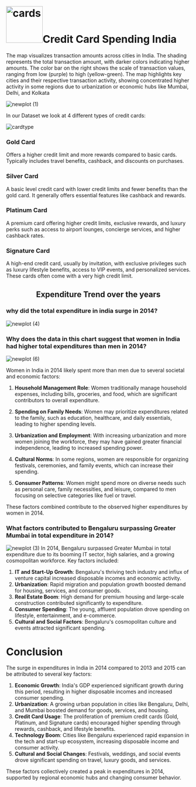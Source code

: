 # <img src="https://github.com/user-attachments/assets/5075ac52-7e3b-4e80-842d-ff075c325a77" alt="cards" width="100" height="100" />Credit Card Spending India  


The map visualizes transaction amounts across cities in India. The shading represents the total transaction amount, with darker colors indicating higher amounts. The color bar on the right shows the scale of transaction values, ranging from low (purple) to high (yellow-green).
The map highlights key cities and their respective transaction activity, showing concentrated higher activity in some regions due to urbanization or economic hubs like Mumbai, Delhi, and Kolkata

![newplot (1)](https://github.com/user-attachments/assets/289cb880-0372-451c-af78-f9d277f4c877)

In our Dataset we look at 4 different types of credit cards:

  ![cardtype](https://github.com/user-attachments/assets/669afcce-3f6c-4cca-b57d-3979e3b662c7)

  
### Gold Card
Offers a higher credit limit and more rewards compared to basic cards. Typically includes travel benefits, cashback, and discounts on purchases.

### Silver Card 
A basic level credit card with lower credit limits and fewer benefits than the gold card. It generally offers essential features like cashback and rewards.

### Platinum Card
A premium card offering higher credit limits, exclusive rewards, and luxury perks such as access to airport lounges, concierge services, and higher cashback rates.

### Signature Card
A high-end credit card, usually by invitation, with exclusive privileges such as luxury lifestyle benefits, access to VIP events, and personalized services. These cards often come with a very high credit limit.

## <p align="center"> Expenditure Trend over the years </p> 

### why did the total expenditure in india surge in 2014?
![newplot (4)](https://github.com/user-attachments/assets/f3ef7fa8-f283-4065-83e1-cad217957de4)

### Why does the data in this chart suggest that women in India had higher total expenditures than men in 2014?

![newplot (6)](https://github.com/user-attachments/assets/f795a2b1-3c0a-494b-9f35-b7267c032512)

Women in India in 2014 likely spent more than men due to several societal and economic factors:  

1. **Household Management Role**: Women traditionally manage household expenses, including bills, groceries, and food, which are significant contributors to overall expenditure.  

2. **Spending on Family Needs**: Women may prioritize expenditures related to the family, such as education, healthcare, and daily essentials, leading to higher spending levels.  

3. **Urbanization and Employment**: With increasing urbanization and more women joining the workforce, they may have gained greater financial independence, leading to increased spending power.  

4. **Cultural Norms**: In some regions, women are responsible for organizing festivals, ceremonies, and family events, which can increase their spending.  

5. **Consumer Patterns**: Women might spend more on diverse needs such as personal care, family necessities, and leisure, compared to men focusing on selective categories like fuel or travel.  

These factors combined contribute to the observed higher expenditures by women in 2014.

### What factors contributed to Bengaluru surpassing Greater Mumbai in total expenditure in 2014?

![newplot (3)](https://github.com/user-attachments/assets/eb008424-9862-479d-8be1-e7bb4b6a41e7)
In 2014, Bengaluru surpassed Greater Mumbai in total expenditure due to its booming IT sector, high salaries, and a growing cosmopolitan workforce. Key factors included:  

1. **IT and Start-Up Growth**: Bengaluru's thriving tech industry and influx of venture capital increased disposable incomes and economic activity.  
2. **Urbanization**: Rapid migration and population growth boosted demand for housing, services, and consumer goods.  
3. **Real Estate Boom**: High demand for premium housing and large-scale construction contributed significantly to expenditure.  
4. **Consumer Spending**: The young, affluent population drove spending on lifestyle, entertainment, and e-commerce.  
5. **Cultural and Social Factors**: Bengaluru's cosmopolitan culture and events attracted significant spending.  


# Conclusion
The surge in expenditures in India in 2014 compared to 2013 and 2015 can be attributed to several key factors:  

1. **Economic Growth**: India's GDP experienced significant growth during this period, resulting in higher disposable incomes and increased consumer spending.  
2. **Urbanization**: A growing urban population in cities like Bengaluru, Delhi, and Mumbai boosted demand for goods, services, and housing.  
3. **Credit Card Usage**: The proliferation of premium credit cards (Gold, Platinum, and Signature cards) encouraged higher spending through rewards, cashback, and lifestyle benefits.  
4. **Technology Boom**: Cities like Bengaluru experienced rapid expansion in the tech and start-up ecosystem, increasing disposable income and consumer activity.  
5. **Cultural and Social Changes**: Festivals, weddings, and social events drove significant spending on travel, luxury goods, and services.  

These factors collectively created a peak in expenditures in 2014, supported by regional economic hubs and changing consumer behavior.
